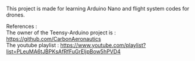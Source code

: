 This project is made for learning Arduino Nano and flight system codes for drones. <br />

References : <br />
  The owner of the Teensy-Arduino project is : https://github.com/CarbonAeronautics <br />
  The youtube playlist : https://www.youtube.com/playlist?list=PLeuMA6tJBPKsAfRfFuGrEljpBow5hPVD4
  

